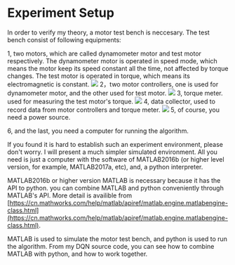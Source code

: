 # Experiment Setup #
In order to verify my theory, a motor test bench is neccesary. The test bench consist of following equipments:

1, two motors, which are called dynamometer motor and test motor respectively. The dynamometer motor is operated in speed mode, which means the motor keep its speed constant all the time, not affected by torque changes. The test motor is operated in torque, which means its electromagnetic is constant.
![](https://i.imgur.com/EA3v75q.jpg)
2，two motor controllers, one is used for dynamometer motor, and the other used for test motor.
![](https://i.imgur.com/gDlOFOe.jpg)
3, torque meter. used for measuring the test motor's torque.
![](https://i.imgur.com/ifU321Y.jpg)
4, data collector, used to record data from motor controllers and torque meter.
![](https://i.imgur.com/h52i8gU.jpg)
5, of course, you need a power source.

6, and the last, you need a computer for running the algorithm.

If you found it is hard to establish such an experiment environment, please don't worry. I will present a much simpler simulated environment. All you need is just a computer with the software of MATLAB2016b (or higher level version, for example, MATLAB2017a, etc), and, a python interpreter. 

 MATLAB2016b or higher version MATLAB is necessary because it has the API to python. you can combine MATLAB and python conveniently through MATLAB's API. More detail is availible from [https://cn.mathworks.com/help/matlab/apiref/matlab.engine.matlabengine-class.html](https://cn.mathworks.com/help/matlab/apiref/matlab.engine.matlabengine-class.html). 

MATLAB is used to simulate the motor test bench, and python is used to run the algorithm. From my DQN source code, you can see how to combine MATLAB with python, and how to work together.
